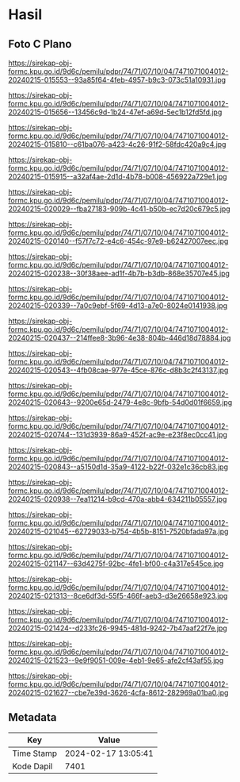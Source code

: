 # Hasil

## Foto C Plano

https://sirekap-obj-formc.kpu.go.id/9d6c/pemilu/pdpr/74/71/07/10/04/7471071004012-20240215-015553--93a85f64-4feb-4957-b9c3-073c51a10931.jpg

https://sirekap-obj-formc.kpu.go.id/9d6c/pemilu/pdpr/74/71/07/10/04/7471071004012-20240215-015656--13456c9d-1b24-47ef-a69d-5ec1b12fd5fd.jpg

https://sirekap-obj-formc.kpu.go.id/9d6c/pemilu/pdpr/74/71/07/10/04/7471071004012-20240215-015810--c61ba076-a423-4c26-91f2-58fdc420a9c4.jpg

https://sirekap-obj-formc.kpu.go.id/9d6c/pemilu/pdpr/74/71/07/10/04/7471071004012-20240215-015915--a32af4ae-2d1d-4b78-b008-456922a729e1.jpg

https://sirekap-obj-formc.kpu.go.id/9d6c/pemilu/pdpr/74/71/07/10/04/7471071004012-20240215-020029--fba27183-909b-4c41-b50b-ec7d20c679c5.jpg

https://sirekap-obj-formc.kpu.go.id/9d6c/pemilu/pdpr/74/71/07/10/04/7471071004012-20240215-020140--f57f7c72-e4c6-454c-97e9-b62427007eec.jpg

https://sirekap-obj-formc.kpu.go.id/9d6c/pemilu/pdpr/74/71/07/10/04/7471071004012-20240215-020238--30f38aee-ad1f-4b7b-b3db-868e35707e45.jpg

https://sirekap-obj-formc.kpu.go.id/9d6c/pemilu/pdpr/74/71/07/10/04/7471071004012-20240215-020339--7a0c9ebf-5f69-4d13-a7e0-8024e0141938.jpg

https://sirekap-obj-formc.kpu.go.id/9d6c/pemilu/pdpr/74/71/07/10/04/7471071004012-20240215-020437--214ffee8-3b96-4e38-804b-446d18d78884.jpg

https://sirekap-obj-formc.kpu.go.id/9d6c/pemilu/pdpr/74/71/07/10/04/7471071004012-20240215-020543--4fb08cae-977e-45ce-876c-d8b3c2f43137.jpg

https://sirekap-obj-formc.kpu.go.id/9d6c/pemilu/pdpr/74/71/07/10/04/7471071004012-20240215-020643--9200e65d-2479-4e8c-9bfb-54d0d01f6659.jpg

https://sirekap-obj-formc.kpu.go.id/9d6c/pemilu/pdpr/74/71/07/10/04/7471071004012-20240215-020744--131d3939-86a9-452f-ac9e-e23f8ec0cc41.jpg

https://sirekap-obj-formc.kpu.go.id/9d6c/pemilu/pdpr/74/71/07/10/04/7471071004012-20240215-020843--a5150d1d-35a9-4122-b22f-032e1c36cb83.jpg

https://sirekap-obj-formc.kpu.go.id/9d6c/pemilu/pdpr/74/71/07/10/04/7471071004012-20240215-020938--7ea11214-b9cd-470a-abb4-634211b05557.jpg

https://sirekap-obj-formc.kpu.go.id/9d6c/pemilu/pdpr/74/71/07/10/04/7471071004012-20240215-021045--62729033-b754-4b5b-8151-7520bfada97a.jpg

https://sirekap-obj-formc.kpu.go.id/9d6c/pemilu/pdpr/74/71/07/10/04/7471071004012-20240215-021147--63d4275f-92bc-4fe1-bf00-c4a317e545ce.jpg

https://sirekap-obj-formc.kpu.go.id/9d6c/pemilu/pdpr/74/71/07/10/04/7471071004012-20240215-021313--8ce6df3d-55f5-466f-aeb3-d3e26658e923.jpg

https://sirekap-obj-formc.kpu.go.id/9d6c/pemilu/pdpr/74/71/07/10/04/7471071004012-20240215-021424--d233fc26-9945-481d-9242-7b47aaf22f7e.jpg

https://sirekap-obj-formc.kpu.go.id/9d6c/pemilu/pdpr/74/71/07/10/04/7471071004012-20240215-021523--9e9f9051-009e-4eb1-9e65-afe2cf43af55.jpg

https://sirekap-obj-formc.kpu.go.id/9d6c/pemilu/pdpr/74/71/07/10/04/7471071004012-20240215-021627--cbe7e39d-3626-4cfa-8612-282969a01ba0.jpg


## Metadata

| Key        | Value               |
| ---------- | ------------------- |
| Time Stamp | 2024-02-17 13:05:41 |
| Kode Dapil | 7401                |



